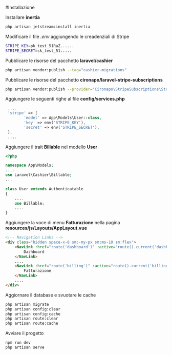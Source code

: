 #Installazione


Installare **inertia**
```bash
php artisan jetstream:install inertia
```

Modificare il file *.env* aggiungendo le creadenziali di Stripe
```bash
STRIPE_KEY=pk_test_51RaZ......
STRIPE_SECRET=sk_test_51.....
```

Pubblicare le risorse del pacchetto **laravel/cashier**
```bash
php artisan vendor:publish --tag="cashier-migrations"
```


Pubblicare le risorse del pacchetto **cironapo/laravel-stripe-subscriptions**
```bash
php artisan vendor:publish --provider="Cironapo\StripeSubscriptions\StripeSubscriptionsServiceProvider"
```



Aggiungere le seguenti righe al file **config/services.php**
```php
 ....
 'stripe' => [
        'model' => App\Models\User::class,
        'key' => env('STRIPE_KEY'),
        'secret' => env('STRIPE_SECRET'),
 ],
 ....

```


Aggiungere il trait **Billable** nel modello **User**
```php
<?php

namespace App\Models;
....
use Laravel\Cashier\Billable;
...

class User extends Authenticatable
{
    ....
    use Billable;
    ....
}
```


Aggiungere la voce di menu **Fatturazione** nella pagina **resources/js/Layouts/AppLayout.vue**
```html
<!-- Navigation Links -->
<div class="hidden space-x-8 sm:-my-px sm:ms-10 sm:flex">
    <NavLink :href="route('dashboard')" :active="route().current('dashboard')">
        Dashboard
    </NavLink>
    ....
    <NavLink :href="route('billing')" :active="route().current('billing')">
        Fatturazione
    </NavLink>
    ....
</div>
```


Aggiornare il database e svuotare le cache
```bash
php artisan migrate
php artisan config:clear
php artisan config:cache
php artisan route:clear
php artisan route:cache
```


Avviare il progetto
```bash
npm run dev
php artisan serve
```